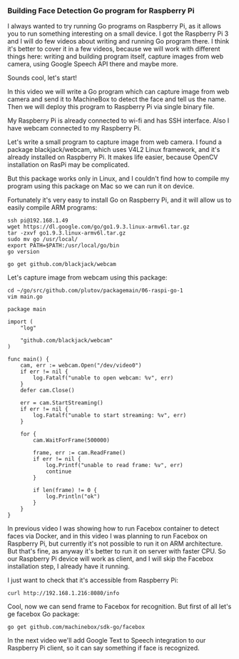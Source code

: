 ### Building Face Detection Go program for Raspberry Pi

I always wanted to try running Go programs on Raspberry Pi, as it allows you to run something interesting on a small device. I got the Raspberry Pi 3 and I will do few videos about writing and running Go program there. I think it's better to cover it in a few videos, because we will work with different things here: writing and building program itself, capture images from web camera, using Google Speech API there and maybe more.

Sounds cool, let's start!

In this video we will write a Go program which can capture image from web camera and send it to MachineBox to detect the face and tell us the name. Then we will deploy this program to Raspberry Pi via single binary file.

My Raspberry Pi is already connected to wi-fi and has SSH interface. Also I have webcam connected to my Raspberry Pi.

Let's write a small program to capture image from web camera. I found a package blackjack/webcam, which uses V4L2 Linux framework, and it's already installed on Raspberry Pi. It makes life easier, because OpenCV installation on RasPi may be complicated.

But this package works only in Linux, and I couldn't find how to compile my program using this package on Mac so we can run it on device.

Fortunately it's very easy to install Go on Raspberry Pi, and it will allow us to easily compile ARM programs:

```
ssh pi@192.168.1.49
wget https://dl.google.com/go/go1.9.3.linux-armv6l.tar.gz
tar -zxvf go1.9.3.linux-armv6l.tar.gz
sudo mv go /usr/local/
export PATH=$PATH:/usr/local/go/bin
go version
```

```
go get github.com/blackjack/webcam
```

Let's capture image from webcam using this package:
```
cd ~/go/src/github.com/plutov/packagemain/06-raspi-go-1
vim main.go
```

```
package main

import (
	"log"

	"github.com/blackjack/webcam"
)

func main() {
	cam, err := webcam.Open("/dev/video0")
	if err != nil {
		log.Fatalf("unable to open webcam: %v", err)
	}
	defer cam.Close()

	err = cam.StartStreaming()
	if err != nil {
		log.Fatalf("unable to start streaming: %v", err)
	}

	for {
		cam.WaitForFrame(500000)

		frame, err := cam.ReadFrame()
		if err != nil {
			log.Printf("unable to read frame: %v", err)
			continue
		}

		if len(frame) != 0 {
			log.Println("ok")
		}
	}
}
```

In previous video I was showing how to run Facebox container to detect faces via Docker, and in this video I was planning to run Facebox on Raspberry Pi, but currently it's not possible to run it on ARM architecture. But that's fine, as anyway it's better to run it on server with faster CPU. So our Raspberry Pi device will work as client, and I will skip the Facebox installation step, I already have it running.

I just want to check that it's accessible from Raspberry Pi:
```
curl http://192.168.1.216:8080/info
```

Cool, now we can send frame to Facebox for recognition. But first of all let's ge facebox Go package:
```
go get github.com/machinebox/sdk-go/facebox
```

In the next video we'll add Google Text to Speech integration to our Raspberry Pi client, so it can say something if face is recognized.